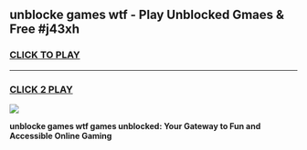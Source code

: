 
## unblocke games wtf - Play Unblocked Gmaes & Free #j43xh
<h3>
<a href="https://news.freeplayer.one?title=unblocke_games_wtf&ref=24F">CLICK TO PLAY</a></h3>
<hr>

<h3>
<a href="https://news.freeplayer.one?title=unblocke_games_wtf&ref=24F">CLICK 2 PLAY</a>
  
</h3>

<a href="https://news.freeplayer.one?title=unblocke_games_wtf&ref=24F/"><img src="https://clearcache.store/games.png"></a>


**unblocke games wtf games unblocked: Your Gateway to Fun and Accessible Online Gaming**

